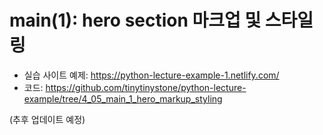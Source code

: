 # main(1): hero section 마크업 및 스타일링

- 실습 사이트 예제: https://python-lecture-example-1.netlify.com/
- 코드: https://github.com/tinytinystone/python-lecture-example/tree/4_05_main_1_hero_markup_styling

(추후 업데이트 예정)

<!-- html 필요 없는 부분 접기 - header 부분 접어놓고 시작

- main에는 총 3개의 섹션

  - hero, main-content, side-content
  - main-content와 side-content는 단으로 나란히 -> 부모요소로 한번 감싸서 float 처리
  - float할 필요는 없고 padding만 있는 container와 float로 높이를 잃었을 때 처리해줘야 하는 container-float 두개로 나누기

- 소개글 설명과 Django 문서로 이어지는 링크 두 개로 이뤄져 있음.
- 클래스 네이밍. 클릭, 가입 등의 액션을 요구하는 버튼이나 링크 등을 call to action, 줄여서 cta라고 부름. 눈에 띄는 색상을 주는 편.

- 스타일링
  - text-align: center
  - 완벽하게 똑같이 구현한다기보다 적절하게 간격을 두도록 하겠다.
  - 위아래 패딩. 50px 0
  - border-bottom => 단축표기법으로 사용. 1px solid (색상값)
  - .intro-desc - 글씨를 두 줄에 적어주기 위해서 크기 지정. width: 700px; - 바깥여백. 가운데 정렬하기 위해서 좌우는 auto로 두고 위 아래만 적절히. margin: 40px auto 50px; - 글씨 관련 속성은 개발자도구를 한번 켜서 살펴보고 기재.
    font-weight: 300;
    font-size: 3.6rem;
    line-height: 1.3; - cta - a 태그는 인라인 요소이나 크기를 줘야 하므로 display block - padding, border를 이용해서 버튼처럼 보이도록 디자인 해보기 - 배경색/font-size/font-weight 등 적용 - 마우스가 올라가거나 탭 키 등을 이용하여 포커스가 가있을 때 배경색이 변한다 => 가상요소를 사용해서 디자인
    .cta {
    display: block;
    width: 300px;
    padding: 2rem 5rem;
    margin: 20px auto 60px;
    border-radius: 8px;
    font-size: 1.8rem;
    font-weight: 400;
    background: #44b78b;
    color: #fff;
    }
    .cta:focus,
    .cta:hover,
    .cta:active {
    background-color: #51be95;
    } -->
